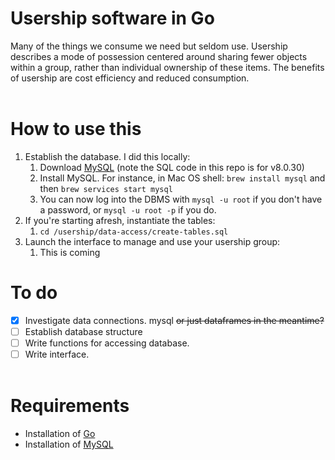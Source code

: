 # Usership software in Go
Many of the things we consume we need but seldom use. Usership describes a mode of possession centered around sharing fewer objects within a group, rather than individual ownership of these items. The benefits of usership are cost efficiency and reduced consumption. <br><br>

# How to use this
1. Establish the database. I did this locally:
   1. Download [MySQL](https://dev.mysql.com/doc/mysql-installation-excerpt/8.0/en/) (note the SQL code in this repo is for v8.0.30)
   2. Install MySQL. For instance, in Mac OS shell: `brew install mysql` and then `brew services start mysql`
   3. You can now log into the DBMS with `mysql -u root` if you don't have a password, or `mysql -u root -p` if you do. 
2. If you're starting afresh, instantiate the tables:
   1. `cd /usership/data-access/create-tables.sql` 
3. Launch the interface to manage and use your usership group:
   1. This is coming 

# To do
- [x] Investigate data connections. mysql ~~or just dataframes in the meantime?~~
- [ ] Establish database structure 
- [ ] Write functions for accessing database. 
- [ ] Write interface. <br><br>

# Requirements
* Installation of [Go](https://go.dev/doc/install)
* Installation of [MySQL](https://dev.mysql.com/doc/mysql-installation-excerpt/5.7/en/)


  
